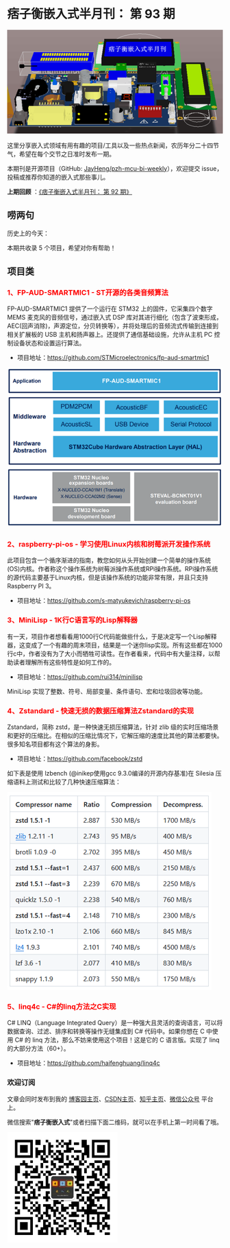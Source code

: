 # 痞子衡嵌入式半月刊： 第 93 期

![](https://raw.githubusercontent.com/JayHeng/pzh-mcu-bi-weekly/master/pics/pzh_mcu_bi_weekly.PNG)

这里分享嵌入式领域有用有趣的项目/工具以及一些热点新闻，农历年分二十四节气，希望在每个交节之日准时发布一期。

本期刊是开源项目（GitHub: [JayHeng/pzh-mcu-bi-weekly](https://github.com/JayHeng/pzh-mcu-bi-weekly)），欢迎提交 issue，投稿或推荐你知道的嵌入式那些事儿。

**上期回顾** ：[《痞子衡嵌入式半月刊： 第 92 期》](https://www.cnblogs.com/henjay724/p/18024109)

## 唠两句

历史上的今天：

本期共收录 5 个项目，希望对你有帮助！

## 项目类

### <font color="red">1、FP-AUD-SMARTMIC1 - ST开源的各类音频算法</font>

FP-AUD-SMARTMIC1 提供了一个运行在 STM32 上的固件，它采集四个数字 MEMS 麦克风的音频信号，通过嵌入式 DSP 库对其进行细化（包含了波束形成，AEC(回声消除)，声源定位，分贝转换等），并将处理后的音频流式传输到连接到相关扩展板的 USB 主机和扬声器上。还提供了通信基础设施，允许从主机 PC 控制设备状态和设置运行算法。

 * 项目地址：https://github.com/STMicroelectronics/fp-aud-smartmic1

 ![](https://raw.githubusercontent.com/JayHeng/pzh-mcu-bi-weekly/master/pics/issue-093/FP-AUD-SMARTMIC1.PNG)

### <font color="red">2、raspberry-pi-os - 学习使用Linux内核和树莓派开发操作系统</font>

此项目包含一个循序渐进的指南，教您如何从头开始创建一个简单的操作系统(OS)内核。作者称这个操作系统为树莓派操作系统或RPi操作系统。RPi操作系统的源代码主要基于Linux内核，但是该操作系统的功能非常有限，并且只支持Raspberry PI 3。

 * 项目地址：https://github.com/s-matyukevich/raspberry-pi-os

### <font color="red">3、MiniLisp - 1K行C语言写的Lisp解释器</font>

有一天，项目作者想看看用1000行C代码能做些什么，于是决定写一个Lisp解释器，这变成了一个有趣的周末项目，结果是一个迷你lisp实现。所有这些都在1000行c中，作者没有为了大小而牺牲可读性。在作者看来，代码中有大量注释，以帮助读者理解所有这些特性是如何工作的。

 * 项目地址：https://github.com/rui314/minilisp

MiniLisp 实现了整数、符号、局部变量、条件语句、宏和垃圾回收等功能。

### <font color="red">4、Zstandard - 快速无损的数据压缩算法Zstandard的实现</font>

Zstandard，简称 zstd，是一种快速无损压缩算法，针对 zlib 级的实时压缩场景和更好的压缩比。在相似的压缩比情况下，它解压缩的速度比其他的算法都要快。很多知名项目都有这个算法的身影。

 * 项目地址：https://github.com/facebook/zstd

如下表是使用 lzbench (@inikep使用gcc 9.3.0编译的开源内存基准)在 Silesia 压缩语料上测试和比较了几种快速压缩算法：

![](https://raw.githubusercontent.com/JayHeng/pzh-mcu-bi-weekly/master/pics/issue-093/Zstandard.PNG)

### <font color="red">5、linq4c - C#的linq方法之C实现</font>

C# LINQ（Language Integrated Query）是一种强大且灵活的查询语言，可以将数据查询、过滤、排序和转换等操作无缝集成到 C# 代码中。如果你想在 C 中使用 C# 的 linq 方法，那么不妨来使用这个项目！这是它的 C 语言版。实现了 linq 的大部分方法（60+）。

 * 项目地址：https://github.com/haifenghuang/linq4c

### 欢迎订阅

文章会同时发布到我的 [博客园主页](https://www.cnblogs.com/henjay724/)、[CSDN主页](https://blog.csdn.net/henjay724)、[知乎主页](https://www.zhihu.com/people/henjay724)、[微信公众号](http://weixin.sogou.com/weixin?type=1&query=痞子衡嵌入式) 平台上。

微信搜索"__痞子衡嵌入式__"或者扫描下面二维码，就可以在手机上第一时间看了哦。

![](https://raw.githubusercontent.com/JayHeng/pzhmcu-picture/master/wechat/pzhMcu_qrcode_258x258.jpg)

